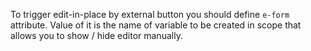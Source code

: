 To trigger edit-in-place by external button you should define `e-form` attribute.
Value of it is the name of variable to be created in scope that allows you to show / hide editor manually.
